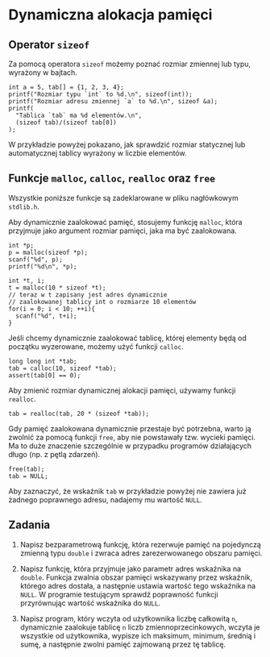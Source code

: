 Dynamiczna alokacja pamięci
=========================

Operator `sizeof`
-------------------------
Za pomocą operatora `sizeof` możemy
poznać rozmiar zmiennej lub typu,
wyrażony w bajtach.

    int a = 5, tab[] = {1, 2, 3, 4};
    printf("Rozmiar typu `int` to %d.\n", sizeof(int));
    printf("Rozmiar adresu zmiennej `a` to %d.\n", sizeof &a);
    printf(
      "Tablica `tab` ma %d elementów.\n",
      (sizeof tab)/(sizeof tab[0])
    );

W przykładzie powyżej pokazano,
jak sprawdzić rozmiar statycznej lub automatycznej
tablicy wyrażony w liczbie elementów.

Funkcje `malloc`, `calloc`, `realloc` oraz `free`
-------------------------

Wszystkie poniższe funkcje są zadeklarowane
w pliku nagłówkowym `stdlib.h`.

Aby dynamicznie zaalokować pamięć,
stosujemy funkcję `malloc`,
która przyjmuje jako argument
rozmiar pamięci, jaka ma być zaalokowana.

    int *p;
    p = malloc(sizeof *p);
    scanf("%d", p);
    printf("%d\n", *p);

    int *t, i;
    t = malloc(10 * sizeof *t);
    // teraz w t zapisany jest adres dynamicznie
    // zaalokowanej tablicy int o rozmiarze 10 elementów
    for(i = 0; i < 10; ++i){
      scanf("%d", t+i);
    }

Jeśli chcemy dynamicznie zaalokować tablicę,
której elementy będą od początku wyzerowane,
możemy użyć funkcji `calloc`.

    long long int *tab;
    tab = calloc(10, sizeof *tab);
    assert(tab[0] == 0);

Aby zmienić rozmiar dynamicznej alokacji pamięci,
używamy funkcji `realloc`.

    tab = realloc(tab, 20 * (sizeof *tab));

Gdy pamięć zaalokowana dynamicznie przestaje
być potrzebna, warto ją zwolnić za pomocą funkcji `free`,
aby nie powstawały tzw. wycieki pamięci.
Ma to duże znaczenie szczególnie w przypadku
programów działających długo (np. z pętlą zdarzeń).

    free(tab);
    tab = NULL;

Aby zaznaczyć, że wskaźnik `tab` w przykładzie powyżej
nie zawiera już żadnego poprawnego adresu,
nadajemy mu wartość `NULL`.

Zadania
-------------------------

1.  Napisz bezparametrową funkcję,
    która rezerwuje pamięć na pojedynczą
    zmienną typu `double` i zwraca
    adres zarezerwowanego obszaru pamięci.

2.  Napisz funkcję, która przyjmuje jako parametr
    adres wskaźnika na `double`.
    Funkcja zwalnia obszar pamięci
    wskazywany przez wskaźnik, którego adres dostała,
    a następnie ustawia wartość tego wskaźnika na `NULL`.
    W programie testującym sprawdź poprawność
    funkcji przyrównując wartość wskaźnika do `NULL`.

3.  Napisz program, który wczyta od użytkownika
    liczbę całkowitą `n`, dynamicznie zaalokuje tablicę
    `n` liczb zmiennoprzecinkowych,
    wczyta je wszystkie od użytkownika,
    wypisze ich maksimum, minimum, średnią i sumę,
    a następnie zwolni pamięć zajmowaną przez tę tablicę.
